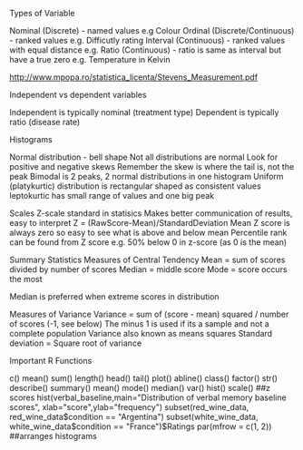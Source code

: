 Types of Variable 

Nominal (Discrete) - named values e.g Colour
Ordinal (Discrete/Continuous) - ranked values e.g. Difficutly rating 
Interval (Continuous) -  ranked values with equal distance e.g. 
Ratio (Continuous) - ratio is same as interval but have a true zero e.g. Temperature in Kelvin

http://www.mpopa.ro/statistica_licenta/Stevens_Measurement.pdf

Independent vs dependent variables 

Independent is typically nominal (treatment type)
Dependent is typically ratio (disease rate)

Histograms

Normal distribution - bell shape
Not all distributions are normal 
Look for positive and negative skews
Remember the skew is where the tail is, not the peak 
Bimodal is 2 peaks, 2 normal distributions in one histogram
Uniform (platykurtic) distribution is rectangular shaped as consistent values 
leptokurtic has small range of values and one big peak 

Scales
Z-scale standard in statisics 
Makes better communication of results, easy to interpret
Z = (RawScore-Mean)/StandardDeviation
Mean Z score is always zero so easy to see what is above and below mean
Percentile rank can be found from Z score e.g. 50% below 0 in z-score (as 0 is the mean)
 
Summary Statistics
Measures of Central Tendency
Mean = sum of scores divided by number of scores
Median = middle score
Mode = score occurs the most 

Median is preferred when extreme scores in distribution

Measures of Variance
Variance = sum of (score - mean) squared / number of scores (-1, see below)
The minus 1 is used if its a sample and not a complete population
Variance also known as means squares 
Standard deviation = Square root of variance 


Important R Functions

c()
mean()
sum()
length()
head()
tail()
plot()
abline()
class()
factor()
str()
describe()
summary()
mean()
mode()
median()
var()
hist() 
scale() ##z scores 
hist(verbal_baseline,main="Distribution of verbal memory baseline scores", xlab="score",ylab="frequency")
subset(red_wine_data, red_wine_data$condition == "Argentina")
subset(white_wine_data, white_wine_data$condition == "France")$Ratings
par(mfrow = c(1, 2)) ##arranges histograms 